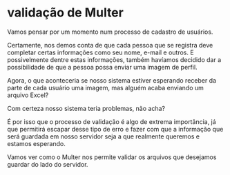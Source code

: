 # validação de Multer

Vamos pensar por um momento num processo de cadastro de usuários.

Certamente, nos demos conta de que cada pessoa que se registra deve completar certas informações 
como seu nome, e-mail e outros. E possivelmente dentre estas informações, também havíamos 
decidido dar a possibilidade de que a pessoa possa enviar uma imagem de perfil.

Agora, o que aconteceria se nosso sistema estiver esperando receber da parte de cada usuário uma 
imagem, mas alguém acaba enviando um arquivo Excel?

Com certeza nosso sistema teria problemas, não acha?

É por isso que o processo de validação é algo de extrema importância, já que permitirá escapar 
desse tipo de erro e fazer com que a informação que será guardada em nosso servidor seja a que 
realmente queremos e estamos esperando.

Vamos ver como o Multer nos permite validar os arquivos que desejamos guardar do lado do 
servidor.